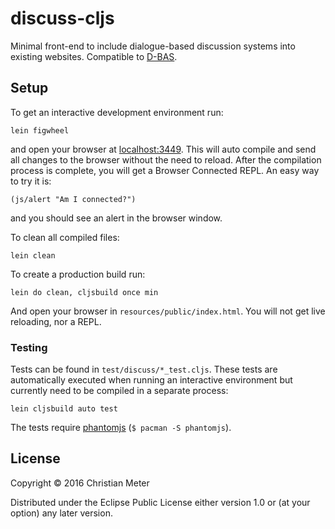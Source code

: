 # discuss-cljs

Minimal front-end to include dialogue-based discussion systems into existing websites. Compatible to [D-BAS](https://gitlab.cs.uni-duesseldorf.de/project/dbas).

## Setup

To get an interactive development environment run:

    lein figwheel

and open your browser at [localhost:3449](http://localhost:3449/).
This will auto compile and send all changes to the browser without the
need to reload. After the compilation process is complete, you will
get a Browser Connected REPL. An easy way to try it is:

    (js/alert "Am I connected?")

and you should see an alert in the browser window.

To clean all compiled files:

    lein clean

To create a production build run:

    lein do clean, cljsbuild once min

And open your browser in `resources/public/index.html`. You will not
get live reloading, nor a REPL.

### Testing

Tests can be found in `test/discuss/*_test.cljs`. These tests are automatically executed
when running an interactive environment but currently need to be compiled in a separate process:

    lein cljsbuild auto test

The tests require [phantomjs](http://phantomjs.org/) (`$ pacman -S phantomjs`).

## License

Copyright © 2016 Christian Meter

Distributed under the Eclipse Public License either version 1.0 or (at your option) any later version.
